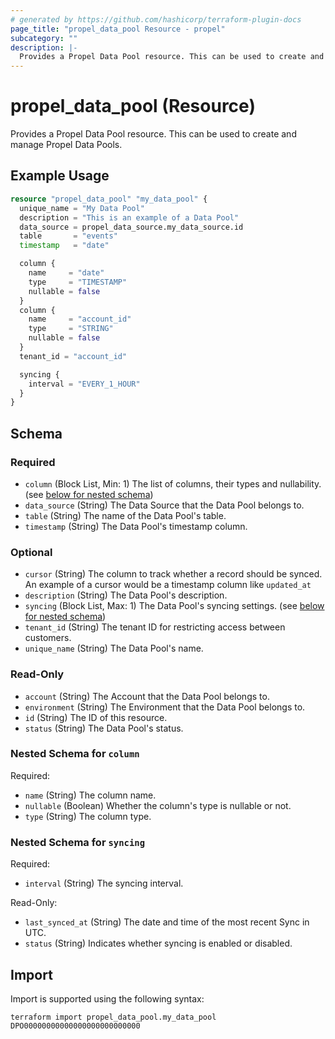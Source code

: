 ```yaml
---
# generated by https://github.com/hashicorp/terraform-plugin-docs
page_title: "propel_data_pool Resource - propel"
subcategory: ""
description: |-
  Provides a Propel Data Pool resource. This can be used to create and manage Propel Data Pools.
---
```


# propel_data_pool (Resource)

Provides a Propel Data Pool resource. This can be used to create and manage Propel Data Pools.

## Example Usage

```terraform
resource "propel_data_pool" "my_data_pool" {
  unique_name = "My Data Pool"
  description = "This is an example of a Data Pool"
  data_source = propel_data_source.my_data_source.id
  table       = "events"
  timestamp   = "date"

  column {
    name     = "date"
    type     = "TIMESTAMP"
    nullable = false
  }
  column {
    name     = "account_id"
    type     = "STRING"
    nullable = false
  }
  tenant_id = "account_id"

  syncing {
    interval = "EVERY_1_HOUR"
  }
}
```

<!-- schema generated by tfplugindocs -->
## Schema

### Required

- `column` (Block List, Min: 1) The list of columns, their types and nullability. (see [below for nested schema](#nestedblock--column))
- `data_source` (String) The Data Source that the Data Pool belongs to.
- `table` (String) The name of the Data Pool's table.
- `timestamp` (String) The Data Pool's timestamp column.

### Optional

- `cursor` (String) The column to track whether a record should be synced. An example of a cursor would be a timestamp column like `updated_at`
- `description` (String) The Data Pool's description.
- `syncing` (Block List, Max: 1) The Data Pool's syncing settings. (see [below for nested schema](#nestedblock--syncing))
- `tenant_id` (String) The tenant ID for restricting access between customers.
- `unique_name` (String) The Data Pool's name.

### Read-Only

- `account` (String) The Account that the Data Pool belongs to.
- `environment` (String) The Environment that the Data Pool belongs to.
- `id` (String) The ID of this resource.
- `status` (String) The Data Pool's status.

<a id="nestedblock--column"></a>
### Nested Schema for `column`

Required:

- `name` (String) The column name.
- `nullable` (Boolean) Whether the column's type is nullable or not.
- `type` (String) The column type.


<a id="nestedblock--syncing"></a>
### Nested Schema for `syncing`

Required:

- `interval` (String) The syncing interval.

Read-Only:

- `last_synced_at` (String) The date and time of the most recent Sync in UTC.
- `status` (String) Indicates whether syncing is enabled or disabled.

## Import

Import is supported using the following syntax:

```shell
terraform import propel_data_pool.my_data_pool DPO00000000000000000000000000
```
